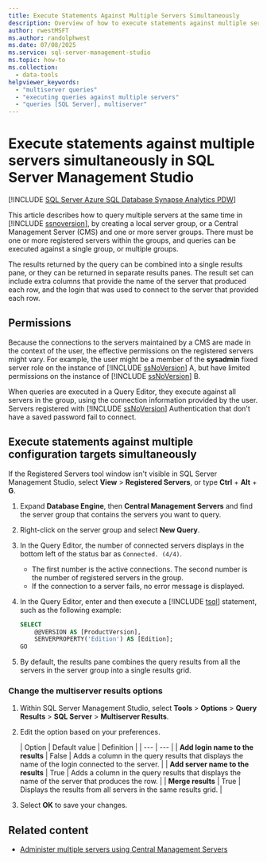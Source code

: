 ```yaml
---
title: Execute Statements Against Multiple Servers Simultaneously
description: Overview of how to execute statements against multiple servers at the same time in SQL Server Management Studio (SSMS).
author: rwestMSFT
ms.author: randolphwest
ms.date: 07/08/2025
ms.service: sql-server-management-studio
ms.topic: how-to
ms.collection:
  - data-tools
helpviewer_keywords:
  - "multiserver queries"
  - "executing queries against multiple servers"
  - "queries [SQL Server], multiserver"
---
```

# Execute statements against multiple servers simultaneously in SQL Server Management Studio

[!INCLUDE [SQL Server Azure SQL Database Synapse Analytics PDW](../includes/applies-to-version/sql-asdb-asdbmi-asa-pdw.md)]

This article describes how to query multiple servers at the same time in [!INCLUDE [ssnoversion](../includes/ssnoversion-md.md)], by creating a local server group, or a Central Management Server (CMS) and one or more server groups. There must be one or more registered servers within the groups, and queries can be executed against a single group, or multiple groups.

The results returned by the query can be combined into a single results pane, or they can be returned in separate results panes. The result set can include extra columns that provide the name of the server that produced each row, and the login that was used to connect to the server that provided each row.

## Permissions

Because the connections to the servers maintained by a CMS are made in the context of the user, the effective permissions on the registered servers might vary. For example, the user might be a member of the **sysadmin** fixed server role on the instance of [!INCLUDE [ssNoVersion](../includes/ssnoversion-md.md)] A, but have limited permissions on the instance of [!INCLUDE [ssNoVersion](../includes/ssnoversion-md.md)] B.

When queries are executed in a Query Editor, they execute against all servers in the group, using the connection information provided by the user. Servers registered with [!INCLUDE [ssNoVersion](../includes/ssnoversion-md.md)] Authentication that don't have a saved password fail to connect.

## Execute statements against multiple configuration targets simultaneously

If the Registered Servers tool window isn't visible in SQL Server Management Studio, select **View** > **Registered Servers**, or type **Ctrl** + **Alt** + **G**.

1. Expand **Database Engine**, then **Central Management Servers** and find the server group that contains the servers you want to query.

1. Right-click on the server group and select **New Query**.

1. In the Query Editor, the number of connected servers displays in the bottom left of the status bar as `Connected. (4/4)`.

   - The first number is the active connections. The second number is the number of registered servers in the group.
   - If the connection to a server fails, no error message is displayed.

1. In the Query Editor, enter and then execute a [!INCLUDE [tsql](../includes/tsql-md.md)] statement, such as the following example:

   ```sql
   SELECT
       @@VERSION AS [ProductVersion],
       SERVERPROPERTY('Edition') AS [Edition];
   GO
   ```

1. By default, the results pane combines the query results from all the servers in the server group into a single results grid.

### Change the multiserver results options

1. Within SQL Server Management Studio, select **Tools** > **Options** > **Query Results** > **SQL Server** > **Multiserver Results**.

1. Edit the option based on your preferences.

   | Option | Default value | Definition |
   | --- | --- |
   | **Add login name to the results** | False | Adds a column in the query results that displays the name of the login connected to the server. |
   | **Add server name to the results** | True | Adds a column in the query results that displays the name of the server that produces the row. |
   | **Merge results** | True | Displays the results from all servers in the same results grid. |

1. Select **OK** to save your changes.

## Related content

- [Administer multiple servers using Central Management Servers](/sql/relational-databases/administer-multiple-servers-using-central-management-servers)
